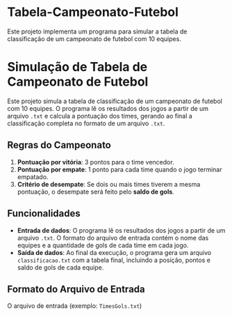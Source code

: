 # Tabela-Campeonato-Futebol
Este projeto implementa um programa para simular a tabela de classificação de um campeonato de futebol com 10 equipes.

# Simulação de Tabela de Campeonato de Futebol

Este projeto simula a tabela de classificação de um campeonato de futebol com 10 equipes. O programa lê os resultados dos jogos a partir de um arquivo `.txt` e calcula a pontuação dos times, gerando ao final a classificação completa no formato de um arquivo `.txt`.

## Regras do Campeonato

1. **Pontuação por vitória**: 3 pontos para o time vencedor.
2. **Pontuação por empate**: 1 ponto para cada time quando o jogo terminar empatado.
3. **Critério de desempate**: Se dois ou mais times tiverem a mesma pontuação, o desempate será feito pelo **saldo de gols**.

## Funcionalidades

- **Entrada de dados**: O programa lê os resultados dos jogos a partir de um arquivo `.txt`. O formato do arquivo de entrada contém o nome das equipes e a quantidade de gols de cada time em cada jogo.
- **Saída de dados**: Ao final da execução, o programa gera um arquivo `classificacao.txt` com a tabela final, incluindo a posição, pontos e saldo de gols de cada equipe.

## Formato do Arquivo de Entrada

O arquivo de entrada (exemplo: `TimesGols.txt`)
